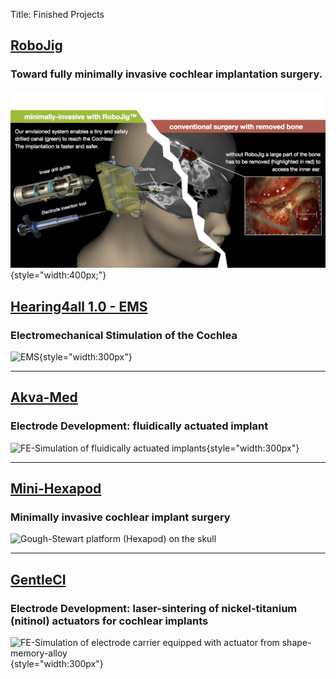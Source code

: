 Title: Finished Projects



## [RoboJig](zz_finished/10_robojig.md)

### Toward fully minimally invasive cochlear implantation surgery.

![RoboJig concept overview](zz_finished/10_robojig/robojig_overview.png){style="width:400px;"}



## [Hearing4all 1.0 - EMS ](zz_finished/ems.md)

### Electromechanical Stimulation of the Cochlea

![EMS](zz_finished/ems/ems.png){style="width:300px"}



---
## [Akva-Med](zz_finished/akvamed.md)

### Electrode Development: fluidically actuated implant

![FE-Simulation of fluidically actuated implants](zz_finished/akvamed/akvamed3.png){style="width:300px"}



---
## [Mini-Hexapod](zz_finished/hexapod2.md)

### Minimally invasive cochlear implant surgery

![Gough-Stewart platform (Hexapod) on the skull](zz_finished/hexapod2/hexapod_v02.png)



---
## [GentleCI](zz_finished/gentleci.md)

### Electrode Development: laser-sintering of nickel-titanium (nitinol) actuators for cochlear implants

![FE-Simulation of electrode carrier equipped with actuator from shape-memory-alloy](zz_finished/gentleci/gentleci1.png){style="width:300px"}



